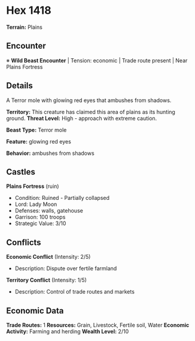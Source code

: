 # Hex 1418

**Terrain:** Plains

## Encounter
※ **Wild Beast Encounter** | Tension: economic | Trade route present | Near Plains Fortress

## Details
A Terror mole with glowing red eyes that ambushes from shadows.

**Territory:** This creature has claimed this area of plains as its hunting ground.
**Threat Level:** High - approach with extreme caution.

**Beast Type:** Terror mole

**Feature:** glowing red eyes

**Behavior:** ambushes from shadows

## Castles
**Plains Fortress** (ruin)
- Condition: Ruined - Partially collapsed
- Lord: Lady Moon
- Defenses: walls, gatehouse
- Garrison: 100 troops
- Strategic Value: 3/10

## Conflicts
**Economic Conflict** (Intensity: 2/5)
- Description: Dispute over fertile farmland

**Territory Conflict** (Intensity: 1/5)
- Description: Control of trade routes and markets

## Economic Data
**Trade Routes:** 1
**Resources:** Grain, Livestock, Fertile soil, Water
**Economic Activity:** Farming and herding
**Wealth Level:** 2/10
